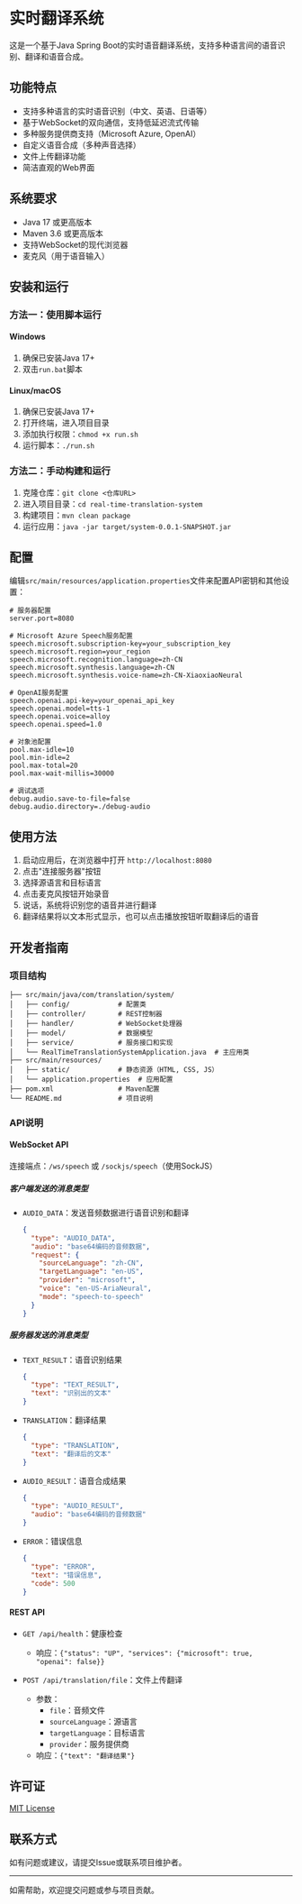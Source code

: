 # 实时翻译系统

这是一个基于Java Spring Boot的实时语音翻译系统，支持多种语言间的语音识别、翻译和语音合成。

## 功能特点

- 支持多种语言的实时语音识别（中文、英语、日语等）
- 基于WebSocket的双向通信，支持低延迟流式传输
- 多种服务提供商支持（Microsoft Azure, OpenAI）
- 自定义语音合成（多种声音选择）
- 文件上传翻译功能
- 简洁直观的Web界面

## 系统要求

- Java 17 或更高版本
- Maven 3.6 或更高版本
- 支持WebSocket的现代浏览器
- 麦克风（用于语音输入）

## 安装和运行

### 方法一：使用脚本运行

#### Windows

1. 确保已安装Java 17+
2. 双击`run.bat`脚本

#### Linux/macOS

1. 确保已安装Java 17+
2. 打开终端，进入项目目录
3. 添加执行权限：`chmod +x run.sh`
4. 运行脚本：`./run.sh`

### 方法二：手动构建和运行

1. 克隆仓库：`git clone <仓库URL>`
2. 进入项目目录：`cd real-time-translation-system`
3. 构建项目：`mvn clean package`
4. 运行应用：`java -jar target/system-0.0.1-SNAPSHOT.jar`

## 配置

编辑`src/main/resources/application.properties`文件来配置API密钥和其他设置：

```properties
# 服务器配置
server.port=8080

# Microsoft Azure Speech服务配置
speech.microsoft.subscription-key=your_subscription_key
speech.microsoft.region=your_region
speech.microsoft.recognition.language=zh-CN
speech.microsoft.synthesis.language=zh-CN
speech.microsoft.synthesis.voice-name=zh-CN-XiaoxiaoNeural

# OpenAI服务配置 
speech.openai.api-key=your_openai_api_key
speech.openai.model=tts-1
speech.openai.voice=alloy
speech.openai.speed=1.0

# 对象池配置
pool.max-idle=10
pool.min-idle=2
pool.max-total=20
pool.max-wait-millis=30000

# 调试选项
debug.audio.save-to-file=false
debug.audio.directory=./debug-audio
```

## 使用方法

1. 启动应用后，在浏览器中打开 `http://localhost:8080`
2. 点击"连接服务器"按钮
3. 选择源语言和目标语言
4. 点击麦克风按钮开始录音
5. 说话，系统将识别您的语音并进行翻译
6. 翻译结果将以文本形式显示，也可以点击播放按钮听取翻译后的语音

## 开发者指南

### 项目结构

```
├── src/main/java/com/translation/system/
│   ├── config/            # 配置类
│   ├── controller/        # REST控制器
│   ├── handler/           # WebSocket处理器
│   ├── model/             # 数据模型
│   ├── service/           # 服务接口和实现
│   └── RealTimeTranslationSystemApplication.java  # 主应用类
├── src/main/resources/
│   ├── static/            # 静态资源（HTML, CSS, JS）
│   └── application.properties  # 应用配置
├── pom.xml                # Maven配置
└── README.md              # 项目说明
```

### API说明

#### WebSocket API

连接端点：`/ws/speech` 或 `/sockjs/speech`（使用SockJS）

##### 客户端发送的消息类型

- `AUDIO_DATA`：发送音频数据进行语音识别和翻译
  ```json
  {
    "type": "AUDIO_DATA",
    "audio": "base64编码的音频数据",
    "request": {
      "sourceLanguage": "zh-CN",
      "targetLanguage": "en-US",
      "provider": "microsoft",
      "voice": "en-US-AriaNeural",
      "mode": "speech-to-speech"
    }
  }
  ```

##### 服务器发送的消息类型

- `TEXT_RESULT`：语音识别结果
  ```json
  {
    "type": "TEXT_RESULT",
    "text": "识别出的文本"
  }
  ```

- `TRANSLATION`：翻译结果
  ```json
  {
    "type": "TRANSLATION",
    "text": "翻译后的文本"
  }
  ```

- `AUDIO_RESULT`：语音合成结果
  ```json
  {
    "type": "AUDIO_RESULT",
    "audio": "base64编码的音频数据"
  }
  ```

- `ERROR`：错误信息
  ```json
  {
    "type": "ERROR",
    "text": "错误信息",
    "code": 500
  }
  ```

#### REST API

- `GET /api/health`：健康检查
  - 响应：`{"status": "UP", "services": {"microsoft": true, "openai": false}}`

- `POST /api/translation/file`：文件上传翻译
  - 参数：
    - `file`：音频文件
    - `sourceLanguage`：源语言
    - `targetLanguage`：目标语言
    - `provider`：服务提供商
  - 响应：`{"text": "翻译结果"}`

## 许可证

[MIT License](LICENSE)

## 联系方式

如有问题或建议，请提交Issue或联系项目维护者。

---
如需帮助，欢迎提交问题或参与项目贡献。 